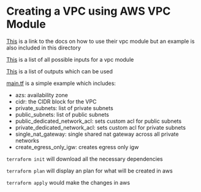 # Creating a VPC using AWS VPC Module

[This](https://registry.terraform.io/providers/hashicorp/aws/latest/docs/resources/vpc) is a link to the docs on how to use their vpc module but an example is also included in this directory

[This](https://registry.terraform.io/modules/terraform-aws-modules/vpc/aws/3.14.4?tab=inputs) is a list of all possible inputs for a vpc module

[This](https://registry.terraform.io/modules/terraform-aws-modules/vpc/aws/3.14.4?tab=outputs) is a list of outputs which can be used


[main.tf](./main.tf) is a simple example which includes:

- azs: availability zone
- cidr: the CIDR block for the VPC
- private_subnets: list of private subnets
- public_subnets: list of public subnets
- public_dedicated_network_acl: sets custom acl for public subnets
- private_dedicated_network_acl: sets custom acl for private subnets
- single_nat_gateway: single shared nat gateway across all private networks
- create_egress_only_igw: creates egress only igw

```terraform init``` will download all the necessary dependencies

```terraform plan``` will display an plan for what will be created in aws

```terraform apply``` would make the changes in aws
